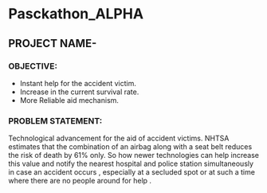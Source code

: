 # Pasckathon_ALPHA

## PROJECT NAME- 

### OBJECTIVE:
* Instant help for the accident victim.
* Increase in the current survival rate.
* More Reliable aid mechanism.

### PROBLEM STATEMENT:
Technological advancement for the aid of accident victims.
NHTSA estimates that the combination of an airbag along with a seat belt reduces the
risk of death by 61% only. So how newer technologies can help increase this value and
notify the nearest hospital and police station simultaneously in case an accident occurs ,
especially at a secluded spot or at such a time where there are no people around for
help .
